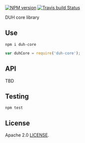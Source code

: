 [![NPM version](https://img.shields.io/npm/v/duh-core.svg)](https://www.npmjs.org/package/duh-core)
[![Travis build Status](https://travis-ci.org/sifive/duh-core.svg?branch=master)](https://travis-ci.org/sifive/duh-core)

DUH core library

## Use

```
npm i duh-core
```

```js
var duhCore = require('duh-core');
```

## API

TBD

## Testing
```
npm test
```

## License
Apache 2.0 [LICENSE](https://github.com/sifive/duh-core/blob/master/LICENSE).
